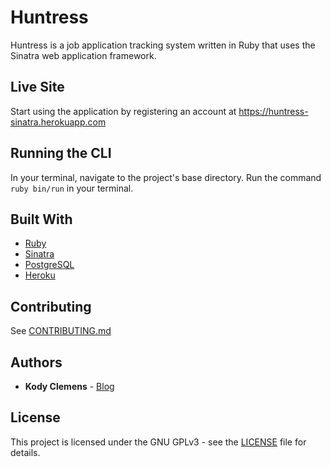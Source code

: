 # Huntress

Huntress is a job application tracking system written in Ruby that uses the Sinatra web application framework.

## Live Site

Start using the application by registering an account at https://huntress-sinatra.herokuapp.com

## Running the CLI

In your terminal, navigate to the project's base directory. Run the command `ruby bin/run` in your terminal.

## Built With

* [Ruby](https://www.ruby-lang.org/en/)
* [Sinatra](http://sinatrarb.com/)
* [PostgreSQL](https://www.postgresql.org/)
* [Heroku](https://heroku.com/)

## Contributing

See [CONTRIBUTING.md](CONTRIBUTING.md)

## Authors

* **Kody Clemens** - [Blog](https://kodyclemens.com/)

## License

This project is licensed under the GNU GPLv3 - see the [LICENSE](LICENSE) file for details.
